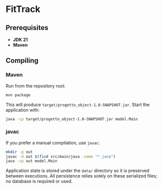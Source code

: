 # FitTrack

## Prerequisites
- **JDK 21**
- **Maven**

## Compiling

### Maven
Run from the repository root:

```bash
mvn package
```

This will produce `target/progetto_object-1.0-SNAPSHOT.jar`. Start the application with:

```bash
java -cp target/progetto_object-1.0-SNAPSHOT.jar model.Main
```

### javac
If you prefer a manual compilation, use `javac`:

```bash
mkdir -p out
javac -d out $(find src/main/java -name "*.java")
java -cp out model.Main
```

Application state is stored under the `data/` directory so it is preserved between executions.
All persistence relies solely on these serialized files; no database is required or used.

